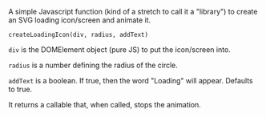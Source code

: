 A simple Javascript function (kind of a stretch to call it a "library") to create an SVG loading icon/screen and animate it.

`createLoadingIcon(div, radius, addText)`

`div` is the DOMElement object (pure JS) to put the icon/screen into.

`radius` is a number defining the radius of the circle.

`addText` is a boolean.  If true, then the word "Loading" will appear.  Defaults to true.

It returns a callable that, when called, stops the animation.
